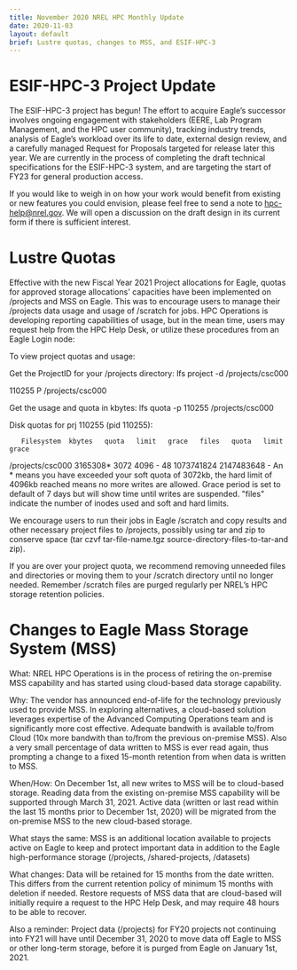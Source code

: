 ```yaml
---
title: November 2020 NREL HPC Monthly Update
date: 2020-11-03
layout: default
brief: Lustre quotas, changes to MSS, and ESIF-HPC-3
---
```


# ESIF-HPC-3 Project Update
The ESIF-HPC-3 project has begun! The effort to acquire Eagle’s successor involves ongoing engagement with stakeholders (EERE, Lab Program Management, and the HPC user community), tracking industry trends, analysis of Eagle’s workload over its life to date, external design review, and a carefully managed Request for Proposals targeted for release later this year. We are currently in the process of completing the draft technical specifications for the ESIF-HPC-3 system, and are targeting the start of FY23 for general production access.

If you would like to weigh in on how your work would benefit from existing or new features you could envision, please feel free to send a note to hpc-help@nrel.gov. We will open a discussion on the draft design in its current form if there is sufficient interest.
 

# Lustre Quotas
Effective with the new Fiscal Year 2021 Project allocations for Eagle, quotas for approved storage allocations' capacities have been implemented on /projects and MSS on Eagle. This was to encourage users to manage their /projects data usage and usage of /scratch for jobs. HPC Operations is developing reporting capabilities of usage, but in the mean time, users may request help from the HPC Help Desk, or utilize these procedures from an Eagle Login node:

To view project quotas and usage:

Get the ProjectID for your /projects directory:
lfs project -d /projects/csc000
 
110255 P /projects/csc000
 
Get the usage and quota in kbytes:
lfs quota -p 110255 /projects/csc000
 
Disk quotas for prj 110255 (pid 110255):
 
       Filesystem  kbytes   quota   limit   grace   files   quota   limit   grace
 
/projects/csc000 3165308*   3072    4096       -      48  1073741824 2147483648       -
An * means you have exceeded your soft quota of 3072kb, the hard limit of 4096kb reached means no more writes are allowed. Grace period is set to default of 7 days but will show time until writes are suspended. "files" indicate the number of inodes used and soft and hard limits.

We encourage users to run their jobs in Eagle /scratch and copy results and other necessary project files to /projects, possibly using tar and zip to conserve space (tar czvf tar-file-name.tgz source-directory-files-to-tar-and zip).

If you are over your project quota, we recommend removing unneeded files and directories or moving them to your /scratch directory until no longer needed.  Remember /scratch files are purged regularly per NREL’s HPC storage retention policies.
 

# Changes to Eagle Mass Storage System (MSS)
What: NREL HPC Operations is in the process of retiring the on-premise MSS capability and has started using cloud-based data storage capability.

Why: The vendor has announced end-of-life for the technology previously used to provide MSS.  In exploring alternatives, a cloud-based solution leverages expertise of the Advanced Computing Operations team and is significantly more cost effective. Adequate bandwith is available to/from Cloud (10x more bandwith than to/from the previous on-premise MSS).  Also a very small percentage of data written to MSS is ever read again, thus prompting a change to a fixed 15-month retention from when data is written to MSS.

When/How: On December 1st, all new writes to MSS will be to cloud-based storage.  Reading data from the existing on-premise MSS capability will be supported through March 31, 2021.  Active data (written or last read within the last 15 months prior to December 1st, 2020) will be migrated from the on-premise MSS to the new cloud-based storage.

What stays the same: MSS is an additional location available to projects active on Eagle to keep and protect important data in addition to the Eagle high-performance storage (/projects, /shared-projects, /datasets)

What changes: Data will be retained for 15 months from the date written.  This differs from the current retention policy of minimum 15 months with deletion if needed. Restore requests of MSS data that are cloud-based will initially require a request to the HPC Help Desk, and may require 48 hours to be able to recover.

Also a reminder:  Project data (/projects) for FY20 projects not continuing into FY21 will have until December 31, 2020 to move data off Eagle to MSS or other long-term storage, before it is purged from Eagle on January 1st, 2021.
 